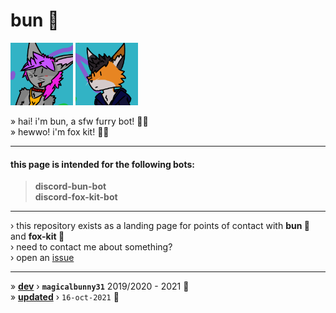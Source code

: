 # bun 🐾

<img src="./images/bun.png" title="bun" width="100" height="100"> <img src="./images/fox-kit.png" title="fox kit" width="100" height="100">

» hai! i'm bun, a sfw furry bot! 🐾🐰<br>
» hewwo! i'm fox kit! 🦊🐾<br>

---

#### this page is intended for the following bots:
> **discord-bun-bot**<br/>
> **discord-fox-kit-bot**

---

› this repository exists as a landing page for points of contact with **bun 🐾** and **fox-kit 🐾**<br>
› need to contact me about something?<br>
› open an [issue](https://github.com/magicalbunny31/discord-bun-bot-public/issues/new "click to open an issue! 🐾")<br>

---

» <ins>**dev**</ins> › **`magicalbunny31`** 2019/2020 - 2021 🐾<br>
» <ins>**updated**</ins> › `16-oct-2021` 🐾
